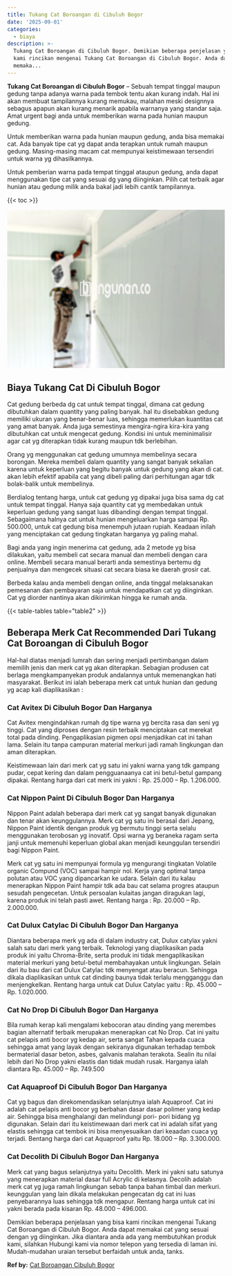 ```yaml
---
title: Tukang Cat Boroangan di Cibuluh Bogor
date: '2025-09-01'
categories:
  - biaya
description: >-
  Tukang Cat Boroangan di Cibuluh Bogor. Demikian beberapa penjelasan yang bisa
  kami rincikan mengenai Tukang Cat Boroangan di Cibuluh Bogor. Anda dapat
  memaka...
---
```


**Tukang Cat Boroangan di Cibuluh Bogor** – Sebuah tempat tinggal maupun gedung tanpa adanya warna pada tembok tentu akan kurang indah. Hal ini akan membuat tampilannya kurang memukau, malahan meski designnya sebagus apapun akan kurang menarik apabila warnanya yang standar saja. Amat urgent bagi anda untuk memberikan warna pada hunian maupun gedung.

Untuk memberikan warna pada hunian maupun gedung, anda bisa memakai cat. Ada banyak tipe cat yg dapat anda terapkan untuk rumah maupun gedung. Masing-masing macam cat mempunyai keistimewaan tersendiri untuk warna yg dihasilkannya.

Untuk pemberian warna pada tempat tinggal ataupun gedung, anda dapat menggunakan tipe cat yang sesuai dg yang diinginkan. Pilih cat terbaik agar hunian atau gedung milik anda bakal jadi lebih cantik tampilannya.

{{< toc >}}

![Tukang Cat Boroangan di Cibuluh Bogor](/images/jasa-cat-murah12.png)

## Biaya Tukang Cat Di Cibuluh Bogor

Cat gedung berbeda dg cat untuk tempat tinggal, dimana cat gedung dibutuhkan dalam quantity yang paling banyak. hal itu disebabkan gedung memiliki ukuran yang benar-benar luas, sehingga memerlukan kuantitas cat yang amat banyak. Anda juga semestinya mengira-ngira kira-kira yang dibutuhkan cat untuk mengecat gedung. Kondisi ini untuk meminimalisir agar cat yg diterapkan tidak kurang maupun tdk berlebihan.

Orang yg menggunakan cat gedung umumnya membelinya secara borongan. Mereka membeli dalam quantity yang sangat banyak sekalian karena untuk keperluan yang begitu banyak untuk gedung yang akan di cat. akan lebih efektif apabila cat yang dibeli paling dari perhitungan agar tdk bolak-balik untuk membelinya.

Berdialog tentang harga, untuk cat gedung yg dipakai juga bisa sama dg cat untuk tempat tinggal. Hanya saja quantity cat yg membedakan untuk keperluan gedung yang sangat luas dibandingi dengan tempat tinggal. Sebagaimana halnya cat untuk hunian mengeluarkan harga sampai Rp. 500.000, untuk cat gedung bisa menempuh jutaan rupiah. Keadaan inilah yang menciptakan cat gedung tingkatan harganya yg paling mahal.

Bagi anda yang ingin menerima cat gedung, ada 2 metode yg bisa dilakukan, yaitu membeli cat secara manual dan membeli dengan cara online. Membeli secara manual berarti anda semestinya bertemu dg penjualnya dan mengecek situasi cat secara biasa ke daerah grosir cat.

Berbeda kalau anda membeli dengan online, anda tinggal melaksanakan pemesanan dan pembayaran saja untuk mendapatkan cat yg diinginkan. Cat yg diorder nantinya akan dikirimkan hingga ke rumah anda.

{{< table-tables table="table2" >}}

## Beberapa Merk Cat Recommended Dari Tukang Cat Boroangan di Cibuluh Bogor

Hal-hal diatas menjadi lumrah dan sering menjadi pertimbangan dalam memilih jenis dan merk cat yg akan diterapkan. Sebagian produsen cat berlaga mengkampanyekan produk andalannya untuk memenangkan hati masyarakat. Berikut ini ialah beberapa merk cat untuk hunian dan gedung yg acap kali diaplikasikan :

### Cat Avitex Di Cibuluh Bogor Dan Harganya

Cat Avitex mengindahkan rumah dg tipe warna yg bercita rasa dan seni yg tinggi. Cat yang diproses dengan resin terbaik menciptakan cat merekat total pada dinding. Pengaplikasian pigmen opsi menjadikan cat ini tahan lama. Selain itu tanpa campuran material merkuri jadi ramah lingkungan dan aman diterapkan.

Keistimewaan lain dari merk cat yg satu ini yakni warna yang tdk gampang pudar, cepat kering dan dalam pengguanaanya cat ini betul-betul gampang dipakai. Rentang harga dari cat merk ini yakni : Rp. 25.000 – Rp. 1.206.000.

### Cat Nippon Paint Di Cibuluh Bogor Dan Harganya

Nippon Paint adalah beberapa dari merk cat yg sangat banyak digunakan dan tenar akan keunggulannya. Merk cat yg satu ini berasal dari Jepang, Nippon Paint identik dengan produk yg bermutu tinggi serta selalu menggunakan terobosan yg inovatif. Opsi warna yg beraneka ragam serta janji untuk memenuhi keperluan global akan menjadi keunggulan tersendiri bagi Nippon Paint.

Merk cat yg satu ini mempunyai formula yg mengurangi tingkatan Volatile organic Compund (VOC) sampai hampir nol. Kerja yang optimal tanpa polutan atau VOC yang dipancarkan ke udara. Selain dari itu kalau menerapkan Nippon Paint hampir tdk ada bau cat selama progres ataupun sesudah pengecetan. Untuk persoalan kulaitas jangan diragukan lagi, karena produk ini telah pasti awet. Rentang harga : Rp. 20.000 – Rp. 2.000.000.

### Cat Dulux Catylac Di Cibuluh Bogor Dan Harganya

Diantara beberapa merk yg ada di dalam industry cat, Dulux catylax yakni salah satu dari merk yang terbaik. Teknologi yang diaplikasikan pada produk ini yaitu Chroma-Brite, serta produk ini tidak mengaplikasikan material merkuri yang betul-betul membahayakan untuk lingkungan. Selain dari itu bau dari cat Dulux Catylac tdk menyengat atau beracun. Sehingga dikala diaplikasikan untuk cat dinding baunya tidak terlalu mengganggu dan menjengkelkan. Rentang harga untuk cat Dulux Catylac yaitu : Rp. 45.000 – Rp. 1.020.000.

### Cat No Drop Di Cibuluh Bogor Dan Harganya

Bila rumah kerap kali mengalami kebocoran atau dinding yang merembes bagian alternatif terbaik merupakan menerapkan cat No Drop. Cat ini yaitu cat pelapis anti bocor yg kedap air, serta sangat Tahan kepada cuaca sehingga amat yang layak dengan sekiranya digunakan terhadap tembok bermaterial dasar beton, asbes, galvanis malahan terakota. Sealin itu nilai lebih dari No Drop yakni elastis dan tidak mudah rusak. Harganya ialah diantara Rp. 45.000 – Rp. 749.500

### Cat Aquaproof Di Cibuluh Bogor Dan Harganya

Cat yg bagus dan direkomendasikan selanjutnya ialah Aquaproof. Cat ini adalah cat pelapis anti bocor yg berbahan dasar dasar polimer yang kedap air. Sehingga bisa menghalangi dan melindungi pori- pori bidang yg digunakan. Selain dari itu keistimewaan dari merk cat ini adalah sifat yang elastis sehingga cat tembok ini bisa menyesuaikan dari keaadan cuaca yg terjadi. Bentang harga dari cat Aquaproof yaitu Rp. 18.000 – Rp. 3.300.000.

### Cat Decolith Di Cibuluh Bogor Dan Harganya

Merk cat yang bagus selanjutnya yaitu Decolith. Merk ini yakni satu satunya yang menerapkan material dasar full Acrylic di kelasnya. Decolih adalah merk cat yg juga ramah lingkungan sebab tanpa bahan timbal dan merkuri. keunggulan yang lain dikala melakukan pengecatan dg cat ini luas penyebarannya luas sehingga tdk mengapur. Rentang harga untuk cat ini yakni berada pada kisaran Rp. 48.000 – 496.000.

Demikian beberapa penjelasan yang bisa kami rincikan mengenai Tukang Cat Boroangan di Cibuluh Bogor. Anda dapat memakai cat yang sesuai dengan yg diinginkan. Jika diantara anda ada yang membutuhkan produk kami, silahkan Hubungi kami via nomor telepon yang tersedia di laman ini. Mudah-mudahan uraian tersebut berfaidah untuk anda, tanks.

**Ref by:** [Cat Boroangan Cibuluh Bogor](https://id.wikipedia.org/wiki/Cat)
